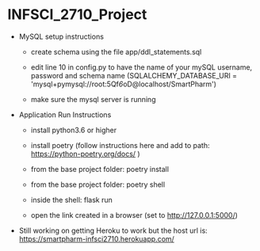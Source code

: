 # INFSCI_2710_Project
* MySQL setup instructions

  * create schema using the file app/ddl_statements.sql

  * edit line 10 in config.py to have the name of your mySQL username, password and schema name (SQLALCHEMY_DATABASE_URI = 'mysql+pymysql://root:5Qf*6*oD@localhost/SmartPharm')

  * make sure the mysql server is running

* Application Run Instructions

  * install python3.6 or higher

  * install poetry (follow instructions here and add to path: https://python-poetry.org/docs/ )

  * from the base project folder: poetry install 

  * from the base project folder: poetry shell 

  * inside the shell: flask run 

  * open the link created in a browser (set to http://127.0.0.1:5000/)

* Still working on getting Heroku to work but the host url is: https://smartpharm-infsci2710.herokuapp.com/